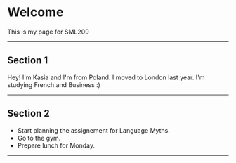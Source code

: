 <h1>Welcome</h1>
<p>This is my page for SML209</p> 
<hr>

<h2>Section 1</h2>
<p>Hey! I'm Kasia and I'm from Poland. I moved to London last year. I'm studying French and Business :) </p>
<hr>
<h2>Section 2</h2>
<ul>
<li>Start planning the assignement for Language Myths.</li>
<li>Go to the gym.</li>
<li>Prepare lunch for Monday.</li>
</ul>
<hr>
